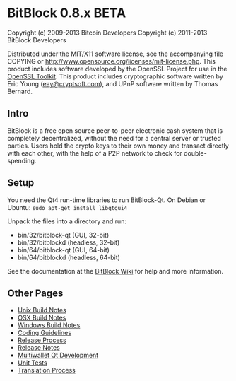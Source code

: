 BitBlock 0.8.x BETA
====================

Copyright (c) 2009-2013 Bitcoin Developers
Copyright (c) 2011-2013 BitBlock Developers

Distributed under the MIT/X11 software license, see the accompanying
file COPYING or http://www.opensource.org/licenses/mit-license.php.
This product includes software developed by the OpenSSL Project for use in the [OpenSSL Toolkit](http://www.openssl.org/). This product includes
cryptographic software written by Eric Young ([eay@cryptsoft.com](mailto:eay@cryptsoft.com)), and UPnP software written by Thomas Bernard.


Intro
---------------------
BitBlock is a free open source peer-to-peer electronic cash system that is
completely decentralized, without the need for a central server or trusted
parties.  Users hold the crypto keys to their own money and transact directly
with each other, with the help of a P2P network to check for double-spending.


Setup
---------------------
You need the Qt4 run-time libraries to run BitBlock-Qt. On Debian or Ubuntu:
	`sudo apt-get install libqtgui4`

Unpack the files into a directory and run:

- bin/32/bitblock-qt (GUI, 32-bit)
- bin/32/bitblockd (headless, 32-bit)
- bin/64/bitblock-qt (GUI, 64-bit)
- bin/64/bitblockd (headless, 64-bit)

See the documentation at the [BitBlock Wiki](http://bitblock.info)
for help and more information.


Other Pages
---------------------
- [Unix Build Notes](build-unix.md)
- [OSX Build Notes](build-osx.md)
- [Windows Build Notes](build-msw.md)
- [Coding Guidelines](coding.md)
- [Release Process](release-process.md)
- [Release Notes](release-notes.md)
- [Multiwallet Qt Development](multiwallet-qt.md)
- [Unit Tests](unit-tests.md)
- [Translation Process](translation_process.md)
